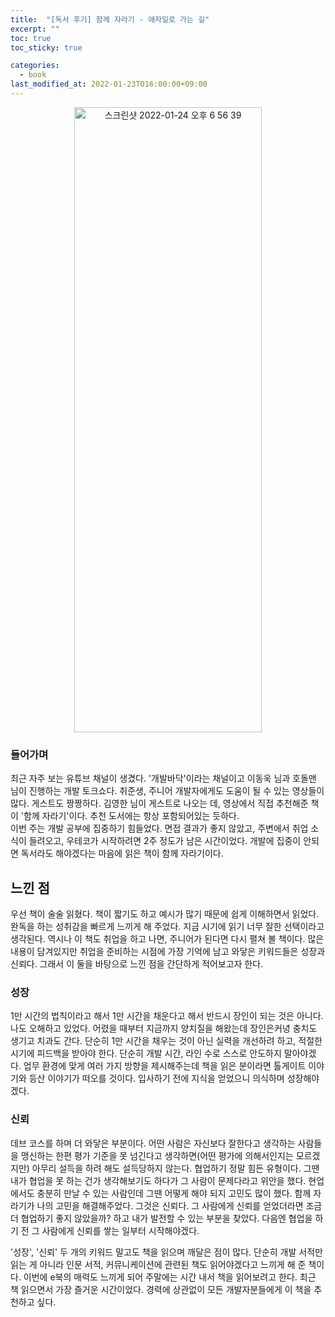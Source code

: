 ```yaml
---
title:  "[독서 후기] 함께 자라기 - 애자일로 가는 길"
excerpt: ""
toc: true
toc_sticky: true

categories:
  - book
last_modified_at: 2022-01-23TO16:00:00+09:00
---
```


<p align="center">
<img width="300" height="1000" alt="스크린샷 2022-01-24 오후 6 56 39" src="https://user-images.githubusercontent.com/58363663/151496614-0b158eee-98e4-47e1-b7a7-940f79abcad1.jpeg">
</p>


### 들어가며

최근 자주 보는 유튜브 채널이 생겼다. '개발바닥'이라는 채널이고 이동욱 님과 호돌맨 님이 진행하는 개발 토크쇼다. 취준생, 주니어 개발자에게도 도움이 될 수 있는 영상들이 많다. 게스트도 짱짱하다. 김영한 님이 게스트로 나오는 데, 영상에서 직접 추천해준 책이 '함께 자라기'이다. 추천 도서에는 항상 포함되어있는 듯하다.  
이번 주는 개발 공부에 집중하기 힘들었다. 면접 결과가 좋지 않았고, 주변에서 취업 소식이 들려오고, 우테코가 시작하려면 2주 정도가 남은 시간이었다. 개발에 집중이 안되면 독서라도 해야겠다는 마음에 읽은 책이 함께 자라기이다.

## 느낀 점

우선 책이 술술 읽혔다. 책이 짧기도 하고 예시가 많기 때문에 쉽게 이해하면서 읽었다. 완독을 하는 성취감을 빠르게 느끼게 해 주었다. 지금 시기에 읽기 너무 잘한 선택이라고 생각된다. 역시나 이 책도 취업을 하고 나면, 주니어가 된다면 다시 펼쳐 볼 책이다. 많은 내용이 담겨있지만 취업을 준비하는 시점에 가장 기억에 남고 와닿은 키워드들은 성장과 신뢰다. 그래서 이 둘을 바탕으로 느낀 점을 간단하게 적어보고자 한다.

### 성장

1만 시간의 법칙이라고 해서 1만 시간을 채운다고 해서 반드시 장인이 되는 것은 아니다. 나도 오해하고 있었다. 어렸을 때부터 지금까지 양치질을 해왔는데 장인은커녕 충치도 생기고 치과도 간다. 단순히 1만 시간을 채우는 것이 아닌 실력을 개선하려 하고, 적절한 시기에 피드백을 받아야 한다. 단순히 개발 시간, 라인 수로 스스로 안도하지 말아야겠다. 업무 환경에 맞게 여러 가지 방향을 제시해주는데 책을 읽은 분이라면 톨게이트 이야기와 등산 이야기가 떠오를 것이다. 입사하기 전에 지식을 얻었으니 의식하며 성장해야겠다.

### 신뢰

데브 코스를 하며 더 와닿은 부분이다. 어떤 사람은 자신보다 잘한다고 생각하는 사람들을 맹신하는 한편 평가 기준을 못 넘긴다고 생각하면(어떤 평가에 의해서인지는 모르겠지만) 아무리 설득을 하려 해도 설득당하지 않는다. 협업하기 정말 힘든 유형이다. 그땐 내가 협업을 못 하는 건가 생각해보기도 하다가 그 사람이 문제다라고 위안을 했다. 현업에서도 충분히 만날 수 있는 사람인데 그땐 어떻게 해야 되지 고민도 많이 했다. 함께 자라기가 나의 고민을 해결해주었다. 그것은 신뢰다. 그 사람에게 신뢰를 얻었더라면 조금 더 협업하기 좋지 않았을까? 하고 내가 발전할 수 있는 부분을 찾았다. 다음엔 협업을 하기 전 그 사람에게 신뢰를 쌓는 일부터 시작해야겠다.

'성장', '신뢰' 두 개의 키워드 말고도 책을 읽으며 깨달은 점이 많다. 단순히 개발 서적만 읽는 게 아니라 인문 서적, 커뮤니케이션에 관련된 책도 읽어야겠다고 느끼게 해 준 책이다. 이번에 e북의 매력도 느끼게 되어 주말에는 시간 내서 책을 읽어보려고 한다. 최근 책 읽으면서 가장 즐거운 시간이었다. 경력에 상관없이 모든 개발자분들에게 이 책을 추천하고 싶다.


<!-- 다라쓰 설치 코드 -->
<div id="darass" 
    data-project-key="CqpU2S8YaJ8DlOp565" 
    data-dark-mode="false"
    data-primary-color="#a7915e"
    data-show-sort-option="true"
    data-allow-social-login="true"
    data-show-logo="true"
    >
    <script type="text/javascript" defer>
        (function () {
        var $document = document;

        var $script = $document.createElement("script");
        $script.src = "https://deploy-script.darass.co.kr/embed.js";
        $script.defer = true;

        $document.head.appendChild($script);
        })();
    </script>
    <noscript>다라쓰 댓글 작성을 위해 JavaScript를 활성화 해주세요</noscript>
</div>
<!-- 다라쓰 설치 코드 끝 -->
